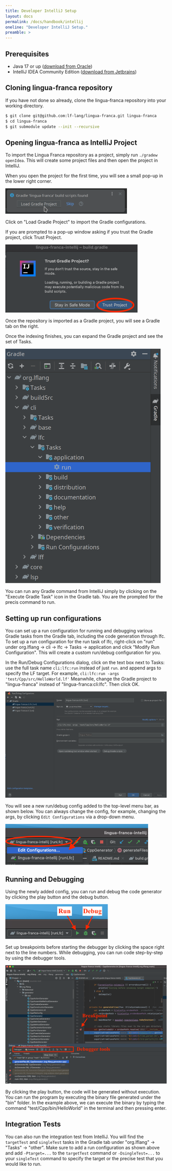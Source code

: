 ```yaml
---
title: Developer IntelliJ Setup
layout: docs
permalink: /docs/handbook/intellij
oneline: "Developer IntelliJ Setup."
preamble: >
---
```


## Prerequisites

- Java 17 or up ([download from Oracle](https://www.oracle.com/java/technologies/downloads/))
- IntelliJ IDEA Community Edition ([download from Jetbrains](https://www.jetbrains.com/idea/download/))

## Cloning lingua-franca repository

If you have not done so already, clone the lingua-franca repository into your working directory.

```sh
$ git clone git@github.com:lf-lang/lingua-franca.git lingua-franca
$ cd lingua-franca
$ git submodule update --init --recursive
```

## Opening lingua-franca as IntelliJ Project

To import the Lingua Franca repository as a project, simply run `./gradew openIdea`.
This will create some project files and then open the project in IntelliJ.

When you open the project for the first time, you will see a small pop-up in the lower right corner.

![](../../../../../img/intellij/gradle_import.png)

Click on "Load Gradle Project" to import the Gradle configurations.

If you are prompted to a pop-up window asking if you trust the Gradle project, click Trust Project.

![](../../../../../img/intellij/trust_gradle_project.png)

Once the repository is imported as a Gradle project, you will see a Gradle tab on the right.

Once the indexing finishes, you can expand the Gradle project and see the set of Tasks.

![](../../../../../img/intellij/expand_gradle_tab.png)

You can run any Gradle command from IntelliJ simply by clicking on the "Execute Gradle Task" icon in the Gradle tab. You are the prompted for the precis command to run.

## Setting up run configurations

You can set up a run configuration for running and debugging various Gradle tasks from the Gradle tab, including the code generation through lfc.
To set up a run configuration for the run task of lfc, right-click on "run" under org.lflang -> cli -> lfc -> Tasks -> application and click "Modify Run Configuration".
This will create a custom run/debug configuration for you.

In the Run/Debug Configurations dialog, click on the text box next to Tasks: use the full task name `cli:lfc:run` instead of just `run`.
and append args to specify the LF target. For example, `cli:lfc:run -args 'test/Cpp/src/HelloWorld.lf'` Meanwhile, change the Gradle project to
"lingua-franca" instead of "lingua-franca:cli:lfc". Then click OK.

![](../../../../../img/intellij/run_config_lf_program.png)

You will see a new run/debug config added to the top-level menu bar, as shown below.
You can always change the config, for example, changing the args, by clicking `Edit Configurations` via a drop-down menu.

![](../../../../../img/intellij/new_runlfc_config.png)

## Running and Debugging

Using the newly added config, you can run and debug the code generator by clicking the play button and the debug button.

![](../../../../../img/intellij/run_debug_buttons.png)

Set up breakpoints before starting the debugger by clicking the space right next to the line numbers.
While debugging, you can run code step-by-step by using the debugger tools.

![](../../../../../img/intellij/debugger_screen.png)

By clicking the play button, the code will be generated without execution. You can run the program by executing the binary file generated under the "bin" folder. In the example above, we can execute the binary by typing the command "test/Cpp/bin/HelloWorld" in the terminal and then pressing enter.

## Integration Tests

You can also run the integration test from IntelliJ. You will find the `targetTest` and `singleTest` tasks in the Gradle tab under "org.lflang" -> "Tasks" -> "other". Make sure to add a run configuration as shown above and add `-Ptarget=...` to the `targetTest` command or `-DsingleTest=...` to your `singleTest` command to specify the target or the precise test that you would like to run.
